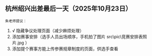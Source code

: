 ## 杭州绍兴出差最后一天（2025年10月23日）
` 朱老师提议： `

1. √ 隐藏争议处理页面（减少麻烦处理）
2. 添加赛事安排（选手人员出场顺序，手机拍了图片 src\pic\竞赛安排表照片.jpg ）
3. 添加提个赛事方能上传参赛规章制度的页面，供选手查看
